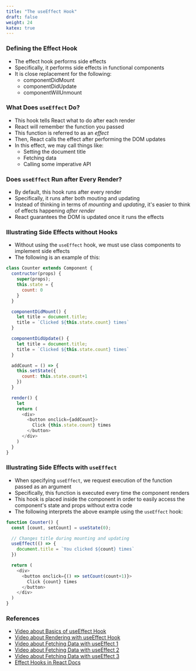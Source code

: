 ```yaml
---
title: "The useEffect Hook"
draft: false
weight: 24
katex: true
---
```


### Defining the Effect Hook
- The effect hook performs side effects
- Specifically, it performs side effects in functional components
- It is close replacement for the following:
	- componentDidMount
	- componentDidUpdate
	- componentWillUnmount

### What Does `useEffect` Do?
- This hook tells React what to do after each render
- React will remember the function you passed
- This function is referred to as an *effect*
- Then, React calls the effect after performing the DOM updates
- In this effect, we may call things like:
	- Setting the document title
	- Fetching data
	- Calling some imperative API

### Does `useEffect` Run after Every Render?
- By default, this hook runs after every render
- Specifically, it runs after both mouting and updating
- Instead of thinking in terms of *mounting* and *updating*, it's easier to think of effects happening *after render*
- React guarantees the DOM is updated once it runs the effects

### Illustrating Side Effects without Hooks
- Without using the `useEffect` hook, we must use class components to implement side effects
- The following is an example of this:

```js
class Counter extends Component {
  contructor(props) {
    super(props);
    this.state = {
      count: 0
    }
  }

  componentDidMount() {
    let title = document.title;
    title = `Clicked ${this.state.count} times`
  }

  componentDidUpdate() {
    let title = document.title;
    title = `Clicked ${this.state.count} times`
  }

  addCount = () => {
    this.setState({
      count: this.state.count+1
    })
  }

  render() {
    let 
    return (
      <div>
        <button onclick={addCount}>
          Click {this.state.count} times
        </button>
      </div>
    )
  }
}
```

### Illustrating Side Effects with `useEffect`
- When specifying `useEffect`, we request execution of the function passed as an argument
- Specifically, this function is executed every time the component renders
- This hook is placed inside the component in order to easily access the component's state and props without extra code
- The following interprets the above example using the `useEffect` hook:

```js
function Counter() {
  const [count, setCount] = useState(0);

  // Changes title during mounting and updating
  useEffect(() => {
    document.title = `You clicked ${count} times`
  })

  return (
    <div>
      <button onclick={() => setCount(count+1)}>
        Click {count} times
      </button>
    </div>
  )
}
```

### References
- [Video about Basics of useEffect Hook](https://www.youtube.com/watch?v=06Y6aJzTmXY&list=PLC3y8-rFHvwgg3vaYJgHGnModB54rxOk3&index=49)
- [Video about Rendering with useEffect Hook](https://www.youtube.com/watch?v=nAuWOnFMlOw&list=PLC3y8-rFHvwgg3vaYJgHGnModB54rxOk3&index=50)
- [Video about Fetching Data with useEffect 1](https://www.youtube.com/watch?v=bYFYF2GnMy8&list=PLC3y8-rFHvwgg3vaYJgHGnModB54rxOk3&index=55)
- [Video about Fetching Data with useEffect 2](https://www.youtube.com/watch?v=1tfd6ANaNRY&list=PLC3y8-rFHvwgg3vaYJgHGnModB54rxOk3&index=56)
- [Video about Fetching Data with useEffect 3](https://www.youtube.com/watch?v=zm_09NER-R0&list=PLC3y8-rFHvwgg3vaYJgHGnModB54rxOk3&index=57)
- [Effect Hooks in React Docs](https://reactjs.org/docs/hooks-effect.html)
